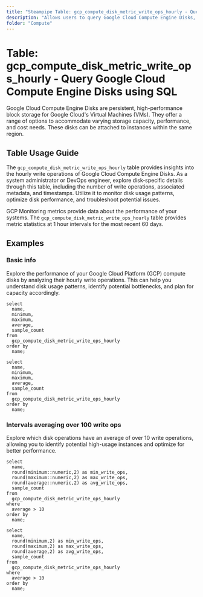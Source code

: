 ```yaml
---
title: "Steampipe Table: gcp_compute_disk_metric_write_ops_hourly - Query Google Cloud Compute Engine Disks using SQL"
description: "Allows users to query Google Cloud Compute Engine Disks, specifically the hourly write operations metrics, providing insights into disk usage patterns and potential performance issues."
folder: "Compute"
---
```


# Table: gcp_compute_disk_metric_write_ops_hourly - Query Google Cloud Compute Engine Disks using SQL

Google Cloud Compute Engine Disks are persistent, high-performance block storage for Google Cloud's Virtual Machines (VMs). They offer a range of options to accommodate varying storage capacity, performance, and cost needs. These disks can be attached to instances within the same region.

## Table Usage Guide

The `gcp_compute_disk_metric_write_ops_hourly` table provides insights into the hourly write operations of Google Cloud Compute Engine Disks. As a system administrator or DevOps engineer, explore disk-specific details through this table, including the number of write operations, associated metadata, and timestamps. Utilize it to monitor disk usage patterns, optimize disk performance, and troubleshoot potential issues.

GCP Monitoring metrics provide data about the performance of your systems. The `gcp_compute_disk_metric_write_ops_hourly` table provides metric statistics at 1 hour intervals for the most recent 60 days.

## Examples

### Basic info
Explore the performance of your Google Cloud Platform (GCP) compute disks by analyzing their hourly write operations. This can help you understand disk usage patterns, identify potential bottlenecks, and plan for capacity accordingly.

```sql+postgres
select
  name,
  minimum,
  maximum,
  average,
  sample_count
from
  gcp_compute_disk_metric_write_ops_hourly
order by
  name;
```

```sql+sqlite
select
  name,
  minimum,
  maximum,
  average,
  sample_count
from
  gcp_compute_disk_metric_write_ops_hourly
order by
  name;
```

### Intervals averaging over 100 write ops
Explore which disk operations have an average of over 10 write operations, allowing you to identify potential high-usage instances and optimize for better performance.

```sql+postgres
select
  name,
  round(minimum::numeric,2) as min_write_ops,
  round(maximum::numeric,2) as max_write_ops,
  round(average::numeric,2) as avg_write_ops,
  sample_count
from
  gcp_compute_disk_metric_write_ops_hourly
where
  average > 10
order by
  name;
```

```sql+sqlite
select
  name,
  round(minimum,2) as min_write_ops,
  round(maximum,2) as max_write_ops,
  round(average,2) as avg_write_ops,
  sample_count
from
  gcp_compute_disk_metric_write_ops_hourly
where
  average > 10
order by
  name;
```